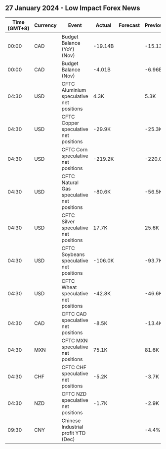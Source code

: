 ## 27 January 2024 - Low Impact Forex News

| Time (GMT+8) | Currency | Event | Actual | Forecast | Previous |
|------|----------|-------|--------|----------|----------|
| 00:00 | CAD | Budget Balance (YoY) (Nov) | -19.14B |  | -15.13B |
| 00:00 | CAD | Budget Balance (Nov) | -4.01B |  | -6.96B |
| 04:30 | USD | CFTC Aluminium speculative net positions | 4.3K |  | 5.3K |
| 04:30 | USD | CFTC Copper speculative net positions | -29.9K |  | -25.3K |
| 04:30 | USD | CFTC Corn speculative net positions | -219.2K |  | -220.0K |
| 04:30 | USD | CFTC Natural Gas speculative net positions | -80.6K |  | -56.5K |
| 04:30 | USD | CFTC Silver speculative net positions | 17.7K |  | 25.6K |
| 04:30 | USD | CFTC Soybeans speculative net positions | -106.0K |  | -93.7K |
| 04:30 | USD | CFTC Wheat speculative net positions | -42.8K |  | -46.6K |
| 04:30 | CAD | CFTC CAD speculative net positions | -8.5K |  | -13.4K |
| 04:30 | MXN | CFTC MXN speculative net positions | 75.1K |  | 81.6K |
| 04:30 | CHF | CFTC CHF speculative net positions | -5.2K |  | -3.7K |
| 04:30 | NZD | CFTC NZD speculative net positions | -1.7K |  | -2.9K |
| 09:30 | CNY | Chinese Industrial profit YTD (Dec) |  |  | -4.4% |
